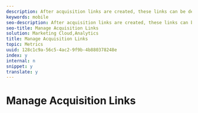 ```yaml
---
description: After acquisition links are created, these links can be deleted, imported, or exported.
keywords: mobile
seo-description: After acquisition links are created, these links can be deleted, imported, or exported.
seo-title: Manage Acquisition Links
solution: Marketing Cloud,Analytics
title: Manage Acquisition Links
topic: Metrics
uuid: 128c1c9a-56c5-4ac2-9f9b-4b880378248e
index: y
internal: n
snippet: y
translate: y
---
```


# Manage Acquisition Links

